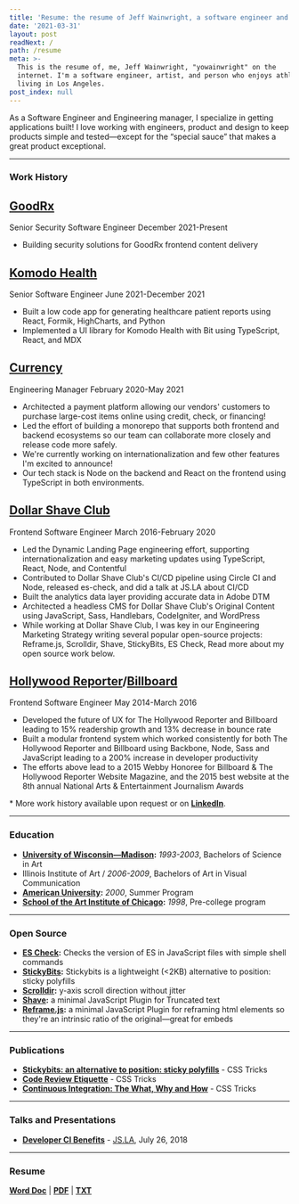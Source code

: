 ```yaml
---
title: 'Resume: the resume of Jeff Wainwright, a software engineer and surfer in Los Angeles 🏄🏾‍♂️'
date: '2021-03-31'
layout: post
readNext: /
path: /resume
meta: >-
  This is the resume of, me, Jeff Wainwright, "yowainwright" on the
  internet. I'm a software engineer, artist, and person who enjoys athletics,
  living in Los Angeles.
post_index: null
---
```


As a Software Engineer and Engineering manager, I specialize in getting applications built! I love working with engineers, product and design to keep products simple and tested—except for the “special sauce” that makes a great product exceptional.

---

### Work History

## [GoodRx](https://www.goodrx.com/)
Senior Security Software Engineer
<time>December 2021-Present</time>

- Building security solutions for GoodRx frontend content delivery

## [Komodo Health](https://www.komodohealth.com/)
Senior Software Engineer
<time>June 2021-December 2021</time>

- Built a low code app for generating healthcare patient reports using React, Formik, HighCharts, and Python
- Implemented a UI library for Komodo Health with Bit using TypeScript, React, and MDX

## [Currency](https://www.gocurrency.com/)

Engineering Manager
<time>February 2020-May 2021</time>

- Architected a payment platform allowing our vendors' customers to purchase large-cost items online using credit, check, or financing!
- Led the effort of building a monorepo that supports both frontend and backend ecosystems so our team can collaborate more closely and release code more safely.
- We're currently working on internationalization and few other features I'm excited to announce!
- Our tech stack is Node on the backend and React on the frontend using TypeScript in both environments.

## [Dollar Shave Club](https://www.dollarshaveclub.com/)

Frontend Software Engineer
<time>March 2016-February 2020</time>

- Led the Dynamic Landing Page engineering effort, supporting internationalization and easy marketing updates using TypeScript, React, Node, and Contentful
- Contributed to Dollar Shave Club's CI/CD pipeline using Circle CI and Node, released es-check, and did a talk at JS.LA about CI/CD
- Built the analytics data layer providing accurate data in Adobe DTM
- Architected a headless CMS for Dollar Shave Club's Original Content using JavaScript, Sass, Handlebars, CodeIgniter, and WordPress
- While working at Dollar Shave Club, I was key in our Engineering Marketing Strategy writing several popular open-source projects: Reframe.js, Scrolldir, Shave, StickyBits, ES Check, Read more about my open source work below.

## [Hollywood Reporter](https://www.hollywoodreporter.com)/[Billboard](https://www.billboard.com/)

Frontend Software Engineer
<time>May 2014-March 2016</time>

- Developed the future of UX for The Hollywood Reporter and Billboard leading to 15% readership growth and 13% decrease in bounce rate
- Built a modular frontend system which worked consistently for both The Hollywood Reporter and Billboard using Backbone, Node, Sass and JavaScript leading to a 200% increase in developer productivity
- The efforts above lead to a 2015 Webby Honoree for Billboard & The Hollywood Reporter Website Magazine, and the 2015 best website at the 8th annual National Arts & Entertainment Journalism Awards

\* More work history available upon request or on **[LinkedIn](https://www.linkedin.com/in/jeffrywainwright/)**.

---

### Education

- **[University of Wisconsin—Madison](https://www.wisc.edu/):**  _1993-2003_, Bachelors of Science in Art
- Illinois Institute of Art / _2006-2009_, Bachelors of Art in Visual Communication
- **[American University](https://www.american.edu/):** _2000_, Summer Program
- **[School of the Art Institute of Chicago](https://www.saic.edu/):** _1998_, Pre-college program

---

### Open Source

- **[ES Check](https://github.com/dollarshaveclub/es-check):** Checks the version of ES in JavaScript files with simple shell commands
- **[StickyBits](https://github.com/dollarshaveclub/stickybits):** Stickybits is a lightweight (<2KB) alternative to position: sticky polyfills
- **[Scrolldir](https://github.com/dollarshaveclub/scrolldir):** y-axis scroll direction without jitter
- **[Shave](https://github.com/dollarshaveclub/shave):** a minimal JavaScript Plugin for Truncated text
- **[Reframe.js](https://github.com/dollarshaveclub/reframe.js):** a minimal JavaScript Plugin for reframing html elements so they're an intrinsic ratio of the original—great for embeds

---

### Publications

- **[Stickybits: an alternative to position: sticky polyfills](https://css-tricks.com/stickybits-alternative-position-sticky-polyfills/)** - CSS Tricks
- **[Code Review Etiquette](https://css-tricks.com/code-review-etiquette/)** - CSS Tricks
- **[Continuous Integration: The What, Why and How](https://css-tricks.com/continuous-integration-the-what-why-and-how/)** - CSS Tricks

---

### Talks and Presentations

- **[Developer CI Benefits](https://github.com/yowainwright/developer-ci-benefits)** - [JS.LA](https://js.la/), July 26, 2018

---

### Resume

**[Word Doc](https://github.com/yowainwright/yowainwright.github.io/files/6246283/jeffry-wainwright-resume-03-30-21.docx)** | **[PDF](https://github.com/yowainwright/yowainwright.github.io/files/6246284/jeffry-wainwright-resume-03-30-21.pdf)** | **[TXT](https://github.com/yowainwright/yowainwright.github.io/files/6246282/jeffry-wainwright-04-01-21.txt)**
